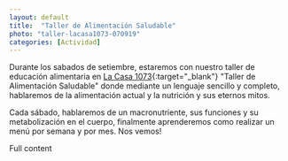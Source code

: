 ```yaml
---
layout: default
title:  "Taller de Alimentación Saludable"
photo: "taller-lacasa1073-070919"
categories: [Actividad]
---
```


Durante los sabados de setiembre, estaremos con nuestro taller de educación alimentaria en [La Casa 1073](https://www.facebook.com/lacasa1073/){:target="_blank"} "Taller de Alimentación Saludable" donde mediante un lenguaje sencillo y completo, hablaremos de la alimentación actual y la nutrición y sus eternos mitos. 

Cada sábado, hablaremos de un macronutriente, sus funciones y su metabolización en el cuerpo, finalmente aprenderemos como realizar un menú por semana y por mes. Nos vemos!
<!-- more -->
Full content